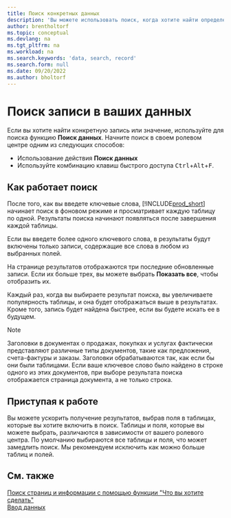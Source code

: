 ```yaml
---
title: Поиск конкретных данных
description: 'Вы можете использовать поиск, когда хотите найти определенную запись.'
author: brentholtorf
ms.topic: conceptual
ms.devlang: na
ms.tgt_pltfrm: na
ms.workload: na
ms.search.keywords: 'data, search, record'
ms.search.form: null
ms.date: 09/20/2022
ms.author: bholtorf
---
```


# <a name="search-for-a-record-in-your-data" />Поиск записи в ваших данных

Если вы хотите найти конкретную запись или значение, используйте для поиска функцию **Поиск данных**. Начните поиск в своем ролевом центре одним из следующих способов:

* Использование действия **Поиск данных**
* Используйте комбинацию клавиш быстрого доступа <kbd>Ctrl</kbd>+<kbd>Alt</kbd>+<kbd>F</kbd>.

## <a name="how-search-works" />Как работает поиск

После того, как вы введете ключевые слова, [!INCLUDE[prod_short](includes/prod_short.md)] начинает поиск в фоновом режиме и просматривает каждую таблицу по одной. Результаты поиска начинают появляться после завершения каждой таблицы. 

Если вы введете более одного ключевого слова, в результаты будут включены только записи, содержащие все слова в любом из выбранных полей.

На странице результатов отображаются три последние обновленные записи. Если их больше трех, вы можете выбрать **Показать все**, чтобы отобразить их.

Каждый раз, когда вы выбираете результат поиска, вы увеличиваете популярность таблицы, и она будет отображаться выше в результатах. Кроме того, запись будет найдена быстрее, если вы будете искать ее в будущем.

> [!NOTE]
> Заголовки в документах о продажах, покупках и услугах фактически представляют различные типы документов, такие как предложения, счета-фактуры и заказы. Заголовки обрабатываются так, как если бы они были таблицами. Если ваше ключевое слово было найдено в строке одного из этих документов, при выборе результата поиска отображается страница документа, а не только строка.

## <a name="getting-started" />Приступая к работе

Вы можете ускорить получение результатов, выбрав поля в таблицах, которые вы хотите включить в поиск. Таблицы и поля, которые вы можете выбрать, различаются в зависимости от вашего ролевого центра. По умолчанию выбираются все таблицы и поля, что может замедлить поиск. Мы рекомендуем исключить как можно больше таблиц и полей.

## <a name="see-also" />См. также

[Поиск страниц и информации с помощью функции "Что вы хотите сделать"](ui-search.md)  
[Ввод данных](ui-enter-data.md)  

